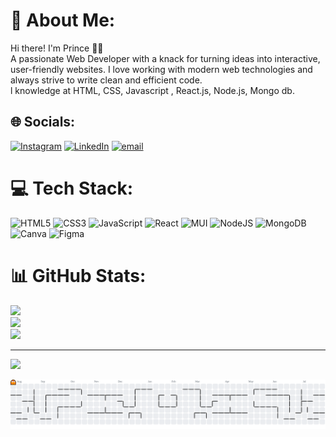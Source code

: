 # 💫 About Me:
Hi there! I'm Prince 👨‍💻  <br>A passionate Web Developer with a knack for turning ideas into interactive, user-friendly websites. I love working with modern web technologies and always strive to write clean and efficient code.<br>l knowledge at HTML, CSS, Javascript , React.js, Node.js, Mongo db.


## 🌐 Socials:
[![Instagram](https://img.shields.io/badge/Instagram-%23E4405F.svg?logo=Instagram&logoColor=white)](https://instagram.com/https://www.instagram.com/princxx.___?igsh=MW44aGZwNHQyNGZhcg%3D%3D&utm_source=qr) [![LinkedIn](https://img.shields.io/badge/LinkedIn-%230077B5.svg?logo=linkedin&logoColor=white)](https://linkedin.com/in/www.linkedin.com/in/prince-anbu-chelvan-j-b1490a317) [![email](https://img.shields.io/badge/Email-D14836?logo=gmail&logoColor=white)](mailto:princeanbuchelvan@gmail.com) 

# 💻 Tech Stack:
![HTML5](https://img.shields.io/badge/html5-%23E34F26.svg?style=for-the-badge&logo=html5&logoColor=white) ![CSS3](https://img.shields.io/badge/css3-%231572B6.svg?style=for-the-badge&logo=css3&logoColor=white) ![JavaScript](https://img.shields.io/badge/javascript-%23323330.svg?style=for-the-badge&logo=javascript&logoColor=%23F7DF1E) ![React](https://img.shields.io/badge/react-%2320232a.svg?style=for-the-badge&logo=react&logoColor=%2361DAFB) ![MUI](https://img.shields.io/badge/MUI-%230081CB.svg?style=for-the-badge&logo=mui&logoColor=white) ![NodeJS](https://img.shields.io/badge/node.js-6DA55F?style=for-the-badge&logo=node.js&logoColor=white) ![MongoDB](https://img.shields.io/badge/MongoDB-%234ea94b.svg?style=for-the-badge&logo=mongodb&logoColor=white) ![Canva](https://img.shields.io/badge/Canva-%2300C4CC.svg?style=for-the-badge&logo=Canva&logoColor=white) ![Figma](https://img.shields.io/badge/figma-%23F24E1E.svg?style=for-the-badge&logo=figma&logoColor=white) 
# 📊 GitHub Stats:
![](https://github-readme-stats.vercel.app/api?username=prince-X2&theme=dark&hide_border=false&include_all_commits=false&count_private=false)<br/>
![](https://nirzak-streak-stats.vercel.app/?user=prince-X2&theme=dark&hide_border=false)<br/>
![](https://github-readme-stats.vercel.app/api/top-langs/?username=prince-X2&theme=dark&hide_border=false&include_all_commits=false&count_private=false&layout=compact)

---
[![](https://visitcount.itsvg.in/api?id=prince-X2&icon=0&color=0)](https://visitcount.itsvg.in)

![Pacman contribution graph](https://raw.githubusercontent.com/prince-X2/prince-X2/output/pacman-contribution-graph.svg)
